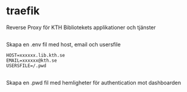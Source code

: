 # traefik

Reverse Proxy för KTH Bibliotekets applikationer och tjänster

##
Skapa en .env fil med host, email och usersfile
```
HOST=xxxxxx.lib.kth.se
EMAIL=xxxxxx@kth.se
USERSFILE=/.pwd
```


##
Skapa en .pwd fil med hemligheter för authentication mot dashboarden
